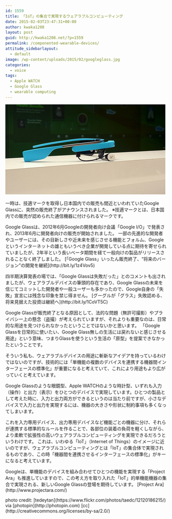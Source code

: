 ```yaml
---
id: 1559
title: 「IoT」の集合で実現するウェアラブルコンピューティング
date: 2015-02-03T23:47:31+00:00
author: kwaka1208
layout: post
guid: http://kwaka1208.net/?p=1559
permalink: /componented-wearable-devices/
attitude_sidebarlayout:
  - default
image: /wp-content/uploads/2015/02/googleglass.jpg
categories:
  - voice
tags:
  - Apple WATCH
  - Google Glass
  - wearable computing
---
```

<img src="/assets/images/2015/02/googleglass.jpg" alt="Google Glass" width="500" height="281" class="alignnone size-full wp-image-1561" />
<p>
一時は、技適マークを取得し日本国内での販売も間近といわれていたGoogle Glassに、突然の販売終了がアナウンスされました。
※技適マークとは、日本国内での販売が認められた通信機器に付けられるマークです。
</p>
<p>
Google Glassは、2012年6月Googleの開発者向け会議「Google I/O」で発表され、2013年6月に開発者向けの販売が開始されました。
一部の先進的な開発者やユーザーには、その目新しさや近未来を感じさせる機能とフォルム、Googleというインターネットの雄ともいうべき企業が開発している点に期待を寄せられていましたが、2年半という長いベータ期間を経て一般向けの製品がリリースされることなく終了しました。
[「Google Glass」いったん販売終了、“将来のバージョン”の開発を継続](http://bit.ly/1z4Vov5)
</p>
<p>
四半期決算発表の場では、「Google Glassは失敗だった」とのコメントも出されましたが、ウェアラブルデバイスの筆頭的存在であり、Google Glassの未来を信じてコミットした開発者や一般ユーザーも多かったので、Google自身の「失敗」宣言には残念な印象を禁じ得ません。
[グーグルが「グラス」失敗認める、将来見据えた投資は継続へ](http://bit.ly/1CoVT5C)
</p>
<p>
Google Glassが販売終了となる原因として、法的な問題（無許可撮影）やプライバシー上の懸念（盗撮）が考えられていますが、それよりも重要なのは、日常的な用途を見つけられなかったということではないかと思います。
「Google Glassを日常的に使いたい、Google Glass無しの生活には戻れないと感じさせる用途」という意味、つまりGlassを使うという生活の「原型」を提案できなかったということです。
</p>
<p>
そういう私も、ウェアラブルデバイスの用途に斬新なアイデアを持っているわけではないのですが、技術的には「単機能の複数のデバイスを連携する機器間インターフェースの標準化」が重要になると考えていて、これにより用途もより広がっていくと考えています。
</p>
<p>
Google Glassのような眼鏡型、Apple WATCHのような時計型、いずれも入力（操作）と出力（表示）をひとつのデバイスで実現しています。ひとつの製品として考えた時に、入力と出力両方ができるというのは当たり前ですが、小さなデバイスで入力と出力を実現するには、機器の大きさや形状に制約事項も多くなってしまいます。
</p>
<p>
これを入力専用デバイス、出力専用デバイスなど機能ごとの機器に分け、それらが連携する標準的なルールを作ることで、各部位の装着の負荷を軽くしながら、より柔軟で拡張性の高いウェアラブルコンピューティングを実現できるだろうというわけです。
これは、いわゆる「IoT」（Internet of Things）のイメージに近いのですが、ウェアラブルコンピューティングとは「IoT」の集合体で実現されるものであり、この時「機器間を連携させるインターフェースの標準化」がキーになると考えています。
</p>
<p>
Googleは、単機能のデバイスを組み合わせてひとつの機能を実現する「Project Ara」も推進していますので、この考え方を取り入れた「IoT」的単機能機器の集合で実現される、新しいGoogle Glassの登場を期待しています。
[Project Ara](http://www.projectara.com/)
</p>
photo credit: [tedeytan](https://www.flickr.com/photos/taedc/12120186215/) via [photopin](http://photopin.com) [cc](http://creativecommons.org/licenses/by-sa/2.0/)